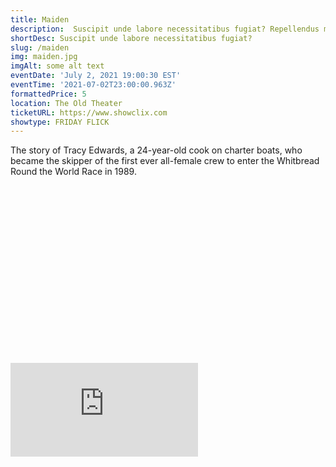 ```yaml
---
title: Maiden
description:  Suscipit unde labore necessitatibus fugiat? Repellendus magnam reprehenderit, repudiandae impedit suscipit pariatur unde reiciendis aperiam dolore aliquam aut eum sapiente molestiae animi praesentium numquam, dolores quisquam exercitationem beatae nulla? Maxime.
shortDesc: Suscipit unde labore necessitatibus fugiat?
slug: /maiden
img: maiden.jpg
imgAlt: some alt text
eventDate: 'July 2, 2021 19:00:30 EST'
eventTime: '2021-07-02T23:00:00.963Z'
formattedPrice: 5
location: The Old Theater
ticketURL: https://www.showclix.com
showtype: FRIDAY FLICK
---
```


The story of Tracy Edwards, a 24-year-old cook on charter boats, who became the skipper of the first ever all-female crew to enter the Whitbread Round the World Race in 1989.

<div class="relative my-3" style="padding-top: 56.25%">
  <iframe src="https://www.youtube.com/embed/OMBM10cBhIs?start=40" class="absolute inset-0 w-full h-full rounded" frameborder="0" allow="accelerometer; autoplay; clipboard-write; encrypted-media; gyroscope; picture-in-picture" allowfullscreen></iframe>
</div>
  